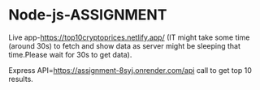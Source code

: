 # Node-js-ASSIGNMENT

Live app-https://top10cryptoprices.netlify.app/  (IT might take some time (around 30s) to fetch and show data as server might be sleeping that time.Please wait for 30s to get data).


Express API=https://assignment-8syj.onrender.com/api  call to get top 10 results.
